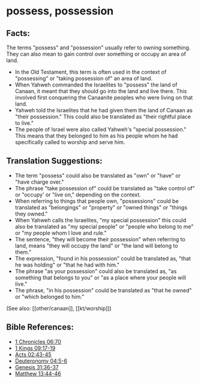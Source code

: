 # possess, possession #

## Facts: ##

The terms "possess" and "possession" usually refer to owning something. They can also mean to gain control over something or occupy an area of land.

* In the Old Testament, this term is often used in the context of "possessing" or "taking possession of" an area of land.
* When Yahweh commanded the Israelites to "possess" the land of Canaan, it meant that they should go into the land and live there. This involved first conquering the Canaanite peoples who were living on that land.
* Yahweh told the Israelites that he had given them the land of Canaan as "their possession." This could also be translated as "their rightful place to live."
* The people of Israel were also called Yahweh's "special possession." This means that they belonged to him as his people whom he had specifically called to worship and serve him.

## Translation Suggestions: ##

* The term "possess" could also be translated as "own" or "have" or "have charge over."
* The phrase "take possession of" could be translated as "take control of" or "occupy' or "live on," depending on the context.
* When referring to things that people own, "possessions" could be translated as "belongings" or "property" or "owned things" or "things they owned."
* When Yahweh calls the Israelites,  "my special possession" this could also be translated as "my special people" or "people who belong to me" or "my people whom I love and rule."
* The sentence, "they will become their possession" when referring to land, means "they will occupy the land" or "the land will belong to them."
* The expression, "found in his possession" could be translated as, "that he was holding" or "that he had with him."
* The phrase "as your possession" could also be translated as, "as something that belongs to you" or "as a place where your people will live."
* The phrase, "in his possession" could be translated as "that he owned" or "which belonged to him."

(See also: [[other/canaan]], [[kt/worship]])

## Bible References: ##

* [1 Chronicles 06:70](en/tn/1ch/help/06/70)
* [1 Kings 09:17-19](en/tn/1ki/help/09/17)
* [Acts 02:43-45](en/tn/act/help/02/43)
* [Deuteronomy 04:5-6](en/tn/deu/help/04/05)
* [Genesis 31:36-37](en/tn/gen/help/31/36)
* [Matthew 13:44-46](en/tn/mat/help/13/44)